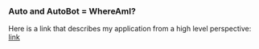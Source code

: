 ### Auto and AutoBot = WhereAmI?

Here is a link that describes my application from a high level perspective: [link](https://medium.com/@rboudinot/iot-c-python-rails-nodejs-linux-a-vps-api-s-webhooks-four-arduino-yuns-and-a-raspberry-pi-c0846a1bf10d)
